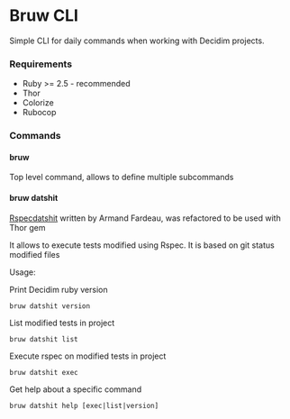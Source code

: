 # Bruw CLI

Simple CLI for daily commands when working with Decidim projects.

### Requirements

* Ruby >= 2.5 - recommended
* Thor
* Colorize
* Rubocop

### Commands

#### bruw

Top level command, allows to define multiple subcommands

#### bruw datshit
[Rspecdatshit](https://gist.github.com/armandfardeau/054f1869d4c15a3394129ca048232889) written by Armand Fardeau, was refactored to be used with Thor gem 

It allows to execute tests modified using Rspec. It is based on git status modified files

Usage:

Print Decidim ruby version
```
bruw datshit version
```

List modified tests in project
```
bruw datshit list
```

Execute rspec on modified tests in project
```
bruw datshit exec
```

Get help about a specific command
```
bruw datshit help [exec|list|version]
```


